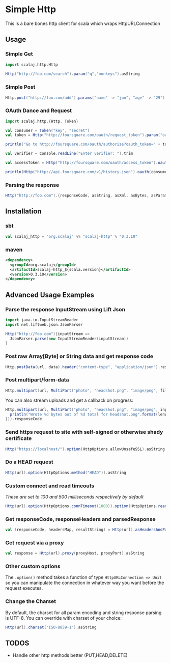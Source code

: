 # Simple Http

This is a bare bones http client for scala which wraps HttpURLConnection

## Usage

### Simple Get

```scala
import scalaj.http.Http
  
Http("http://foo.com/search").param("q","monkeys").asString
```

### Simple Post

```scala
Http.post("http://foo.com/add").params("name" -> "jon", "age" -> "29").asString
```

### OAuth Dance and Request

```scala
import scalaj.http.{Http, Token}

val consumer = Token("key", "secret")
val token = Http("http://foursquare.com/oauth/request_token").param("oauth_callback","oob").oauth(consumer).asToken

println("Go to http://foursquare.com/oauth/authorize?oauth_token=" + token.key)

val verifier = Console.readLine("Enter verifier: ").trim

val accessToken = Http("http://foursquare.com/oauth/access_token").oauth(consumer, token, verifier).asToken

println(Http("http://api.foursquare.com/v1/history.json").oauth(consumer, accessToken).asString)
```

### Parsing the response

```scala
Http("http://foo.com").{responseCode, asString, asXml, asBytes, asParams}
```

## Installation

### sbt

```scala
val scalaj_http = "org.scalaj" %% "scalaj-http" % "0.3.10"
```

### maven

```xml
<dependency>
  <groupId>org.scalaj</groupId>
  <artifactId>scalaj-http_${scala.version}</artifactId>
  <version>0.3.10</version>
</dependency>  
```

## Advanced Usage Examples

### Parse the response InputStream using Lift Json

```scala
import java.io.InputStreamReader
import net.liftweb.json.JsonParser

Http("http://foo.com"){inputStream => 
  JsonParser.parse(new InputStreamReader(inputStream))
}
```

### Post raw Array[Byte] or String data and get response code

```scala
Http.postData(url, data).header("content-type", "application/json").responseCode
```

### Post multipart/form-data

```scala
Http.multipart(url, MultiPart("photo", "headshot.png", "image/png", fileBytes)).responseCode
```

You can also stream uploads and get a callback on progress:

```scala
Http.multipart(url, MultiPart("photo", "headshot.png", "image/png", inputStream, bytesInStream, lenWritten => {
  println("Wrote %d bytes out of %d total for headshot.png".format(lenWritten, bytesInStream))
})).responseCode
```

### Send https request to site with self-signed or otherwise shady certificate

```scala
Http("https://localhost/").option(HttpOptions.allowUnsafeSSL).asString
```

### Do a HEAD request

```scala
Http(url).option(HttpOptions.method("HEAD")).asString
```

### Custom connect and read timeouts

_These are set to 100 and 500 milliseconds respectively by default_

```scala
Http(url).option(HttpOptions.connTimeout(1000)).option(HttpOptions.readTimeout(5000)).asString
```

### Get responseCode, responseHeaders and parsedResponse

```scala
val (responseCode, headersMap, resultString) = Http(url).asHeadersAndParse(Http.readString)
```

### Get request via a proxy

```scala
val response = Http(url).proxy(proxyHost, proxyPort).asString
```

### Other custom options

The ```.option()``` method takes a function of type ```HttpURLConnection => Unit``` so you can manipulate the connection in whatever way you want before the request executes.

### Change the Charset

By default, the charset for all param encoding and string response parsing is UTF-8. You can override with charset of your choice:

```scala
Http(url).charset("ISO-8859-1").asString
```

## TODOS

* Handle other http methods better (PUT,HEAD,DELETE)
